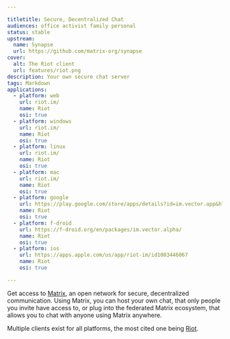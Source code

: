 ```yaml
---

titletitle: Secure, Decentralized Chat
audiences: office activist family personal
status: stable
upstream:
  name: Synapse
  url: https://github.com/matrix-org/synapse
cover:
  alt: The Riot client
  url: features/riot.png
description: Your own secure chat server
tags: Markdown
applications:
  - platform: web
    url: riot.im/
    name: Riot
    osi: true
  - platform: windows
    url: riot.im/
    name: Riot
    osi: true
  - platform: linux
    url: riot.im/
    name: Riot
    osi: true
  - platform: mac
    url: riot.im/
    name: Riot
    osi: true
  - platform: google
    url: https://play.google.com/store/apps/details?id=im.vector.app&hl=en
    name: Riot
    osi: true
  - platform: f-droid
    url: https://f-droid.org/en/packages/im.vector.alpha/
    name: Riot
    osi: true
  - platform: ios
    url: https://apps.apple.com/us/app/riot-im/id1083446067
    name: Riot
    osi: true

---
```


Get access to [Matrix](https://matrix.org/), an open network for secure, decentralized communication. Using Matrix, you can host your own chat, that only people you invite have access to, or plug into the federated Matrix ecosystem, that allows you to chat with anyone using Matrix anywhere.

Multiple clients exist for all platforms, the most cited one being [Riot](https://about.riot.im/).